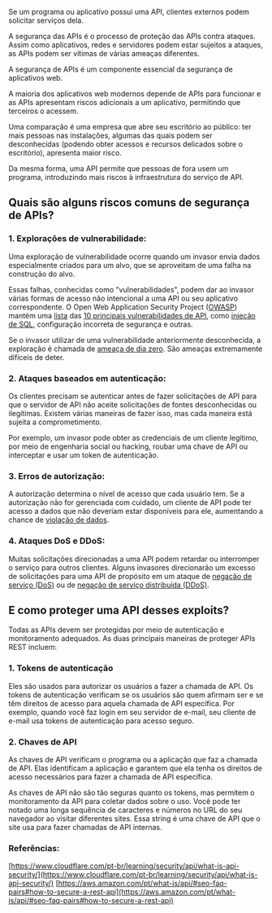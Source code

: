 Se um programa ou aplicativo possui uma API, clientes externos podem solicitar serviços dela.

A segurança das APIs é o processo de proteção das APIs contra ataques. Assim como aplicativos, redes e servidores podem estar sujeitos a ataques, as APIs podem ser vítimas de várias ameaças diferentes.

A segurança de APIs é um componente essencial da segurança de aplicativos web.

A maioria dos aplicativos web modernos depende de APIs para funcionar e as APIs apresentam riscos adicionais a um aplicativo, permitindo que terceiros o acessem.

Uma comparação é uma empresa que abre seu escritório ao público: ter mais pessoas nas instalações, algumas das quais podem ser desconhecidas (podendo obter acessos e recursos delicados sobre o escritório), apresenta maior risco.

Da mesma forma, uma API permite que pessoas de fora usem um programa, introduzindo mais riscos à infraestrutura do serviço de API.

## Quais são alguns riscos comuns de segurança de APIs?

### 1. Explorações de vulnerabilidade:

Uma exploração de vulnerabilidade ocorre quando um invasor envia dados especialmente criados para um alvo, que se aproveitam de uma falha na construção do alvo.

Essas falhas, conhecidas como "vulnerabilidades", podem dar ao invasor várias formas de acesso não intencional a uma API ou seu aplicativo correspondente. O Open Web Application Security Project ([OWASP](https://www.cloudflare.com/learning/security/threats/owasp-top-10)) mantém uma [lista](https://owasp.org/www-project-api-security/) das [10 principais vulnerabilidades de API](https://www.cloudflare.com/learning/security/api/owasp-api-security-top-10/), como [injeção de SQL](https://www.cloudflare.com/learning/security/threats/sql-injection), configuração incorreta de segurança e outras.

Se o invasor utilizar de uma vulnerabilidade anteriormente desconhecida, a exploração é chamada de [ameaça de dia zero](https://www.cloudflare.com/learning/security/threats/zero-day-exploit). São ameaças extremamente difíceis de deter.

### 2. Ataques baseados em autenticação:

Os clientes precisam se autenticar antes de fazer solicitações de API para que o servidor de API não aceite solicitações de fontes desconhecidas ou ilegítimas. Existem várias maneiras de fazer isso, mas cada maneira está sujeita a comprometimento.

Por exemplo, um invasor pode obter as credenciais de um cliente legítimo, por meio de engenharia social ou hacking, roubar uma chave de API ou interceptar e usar um token de autenticação.

### 3. Erros de autorização:

A autorização determina o nível de acesso que cada usuário tem. Se a autorização não for gerenciada com cuidado, um cliente de API pode ter acesso a dados que não deveriam estar disponíveis para ele, aumentando a chance de [violação de dados](https://www.cloudflare.com/pt-br/learning/security/what-is-a-data-breach/).

### 4. Ataques DoS e DDoS:

Muitas solicitações direcionadas a uma API podem retardar ou interromper o serviço para outros clientes. Alguns invasores direcionarão um excesso de solicitações para uma API de propósito em um ataque de [negação de serviço (DoS)](https://www.cloudflare.com/learning/ddos/glossary/denial-of-service) ou de [negação de serviço distribuída (DDoS)](https://www.cloudflare.com/learning/ddos/what-is-a-ddos-attack/).

## E como proteger uma API desses exploits?

Todas as APIs devem ser protegidas por meio de autenticação e monitoramento adequados. As duas principais maneiras de proteger APIs REST incluem:

### 1. Tokens de autenticação

Eles são usados para autorizar os usuários a fazer a chamada de API. Os tokens de autenticação verificam se os usuários são quem afirmam ser e se têm direitos de acesso para aquela chamada de API específica. Por exemplo, quando você faz login em seu servidor de e-mail, seu cliente de e-mail usa tokens de autenticação para acesso seguro.

### 2. Chaves de API

As chaves de API verificam o programa ou a aplicação que faz a chamada de API. Elas identificam a aplicação e garantem que ela tenha os direitos de acesso necessários para fazer a chamada de API específica.

As chaves de API não são tão seguras quanto os tokens, mas permitem o monitoramento da API para coletar dados sobre o uso. Você pode ter notado uma longa sequência de caracteres e números no URL do seu navegador ao visitar diferentes sites. Essa string é uma chave de API que o site usa para fazer chamadas de API internas.

### Referências:

[https://www.cloudflare.com/pt-br/learning/security/api/what-is-api-security/](https://www.cloudflare.com/pt-br/learning/security/api/what-is-api-security/)
[https://aws.amazon.com/pt/what-is/api/#seo-faq-pairs#how-to-secure-a-rest-api](https://aws.amazon.com/pt/what-is/api/#seo-faq-pairs#how-to-secure-a-rest-api)